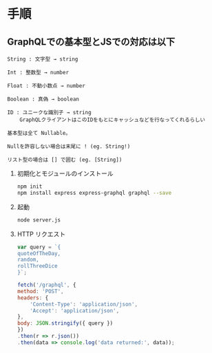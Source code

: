 # 手順

## GraphQLでの基本型とJSでの対応は以下

```text
String : 文字型 → string

Int : 整数型 → number

Float : 不動小数点 → number

Boolean : 真偽 → boolean

ID : ユニークな識別子 → string
    GraphQLクライアントはこのIDをもとにキャッシュなどを行なってくれるらしい

基本型は全て Nullable。

Nullを許容しない場合は末尾に ! (eg. String!)

リスト型の場合は [] で囲む (eg. [String])
```

1. 初期化とモジュールのインストール

    ```sh
    npm init
    npm install express express-graphql graphql --save
    ```

2. 起動

    ```sh
    node server.js
    ```

3. HTTP リクエスト

    ```javascript
    var query = `{
    quoteOfTheDay,
    random,
    rollThreeDice
    }`;

    fetch('/graphql', {
    method: 'POST',
    headers: {
        'Content-Type': 'application/json',
        'Accept': 'application/json',
    },
    body: JSON.stringify({ query })
    })
    .then(r => r.json())
    .then(data => console.log('data returned:', data));
    ```
